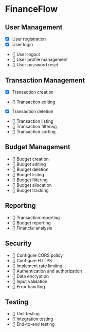 # FinanceFlow

## User Management

- [x] User registration
- [x] User login
- [] User logout
- [] User profile management
- [] User password reset

## Transaction Management

- [x] Transaction creation
- [] Transaction editing
- [x] Transaction deletion
- [] Transaction listing
- [] Transaction filtering
- [] Transaction sorting

## Budget Management

- [] Budget creation
- [] Budget editing
- [] Budget deletion
- [] Budget listing
- [] Budget filtering
- [] Budget allocation
- [] Budget tracking

## Reporting

- [] Transaction reporting
- [] Budget reporting
- [] Financial analysis

## Security

- [] Configure CORS policy
- [] Configure HTTPS
- [] Implement rate limiting
- [] Authentication and authorization
- [] Data encryption
- [] Input validation
- [] Error handling

## Testing

- [] Unit testing
- [] Integration testing
- [] End-to-end testing

